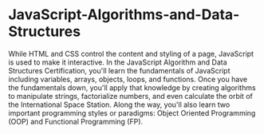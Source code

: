 # JavaScript-Algorithms-and-Data-Structures
While HTML and CSS control the content and styling of a page, JavaScript is used to make it interactive. In the JavaScript Algorithm and Data Structures Certification, you'll learn the fundamentals of JavaScript including variables, arrays, objects, loops, and functions.  Once you have the fundamentals down, you'll apply that knowledge by creating algorithms to manipulate strings, factorialize numbers, and even calculate the orbit of the International Space Station.  Along the way, you'll also learn two important programming styles or paradigms: Object Oriented Programming (OOP) and Functional Programming (FP).
